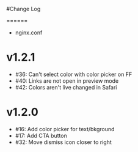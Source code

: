 #Change Log

======
- nginx.conf

v1.2.1
======
- #36: Can't select color with color picker on FF
- #40: Links are not open in preview mode
- #42: Colors aren't live changed in Safari

v1.2.0
======
- #16: Add color picker for text/bkground
- #17: Add CTA button
- #32: Move dismiss icon closer to right
